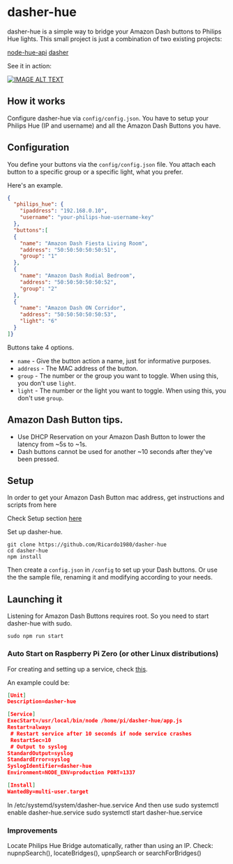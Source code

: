 # dasher-hue

dasher-hue is a simple way to bridge your Amazon Dash buttons to Philips Hue lights.
This small project is just a combination of two existing projects:

[node-hue-api](https://github.com/peter-murray/node-hue-api)
[dasher](https://github.com/maddox/dasher)

See it in action:

[![IMAGE ALT TEXT](https://i.vimeocdn.com/video/651991389_640.webp)](https://vimeo.com/231230932)


## How it works

Configure dasher-hue via `config/config.json`.
You have to setup your Philips Hue (IP and username) and all the Amazon Dash Buttons you have.


## Configuration

You define your buttons via the `config/config.json` file.
You attach each button to a specific group or a specific light, what you prefer.

Here's an example.

```json
{
  "philips_hue": {
    "ipaddress": "192.168.0.10",
    "username": "your-philips-hue-username-key"
  },
  "buttons":[
  {
    "name": "Amazon Dash Fiesta Living Room",
    "address": "50:50:50:50:50:51",
    "group": "1"
  },
  {
    "name": "Amazon Dash Rodial Bedroom",
    "address": "50:50:50:50:50:52",
    "group": "2"
  },
  {
    "name": "Amazon Dash ON Corridor",
    "address": "50:50:50:50:50:53",
    "light": "6"
  }
]}
```

Buttons take 4 options.

* `name` - Give the button action a name, just for informative purposes.
* `address` - The MAC address of the button.
* `group` - The number or the group you want to toggle. When using this, you don't use `light`.
* `light` - The number or the light you want to toggle. When using this, you don't use `group`.


## Amazon Dash Button tips.

* Use DHCP Reservation on your Amazon Dash Button to lower the latency from ~5s to ~1s.
* Dash buttons cannot be used for another ~10 seconds after they've been pressed.


## Setup

In order to get your Amazon Dash Button mac address, get instructions and scripts from here

Check Setup section [here](https://github.com/maddox/dasher)

Set up dasher-hue.

    git clone https://github.com/Ricardo1980/dasher-hue
    cd dasher-hue
    npm install

Then create a `config.json` in `/config` to set up your Dash buttons. Or use the the sample file, renaming it and modifying according to your needs.


## Launching it

Listening for Amazon Dash Buttons requires root. So you need to start dasher-hue with sudo.

    sudo npm run start


### Auto Start on Raspberry Pi Zero (or other Linux distributions)

For creating and setting up a service, check [this](https://www.axllent.org/docs/view/nodejs-service-with-systemd).

An example could be:
```json
[Unit]
Description=dasher-hue

[Service]
ExecStart=/usr/local/bin/node /home/pi/dasher-hue/app.js
Restart=always
 # Restart service after 10 seconds if node service crashes
 RestartSec=10
 # Output to syslog
StandardOutput=syslog
StandardError=syslog
SyslogIdentifier=dasher-hue
Environment=NODE_ENV=production PORT=1337

[Install]
WantedBy=multi-user.target
```
In /etc/systemd/system/dasher-hue.service 
And then use 
sudo systemctl enable dasher-hue.service
sudo systemctl start dasher-hue.service

### Improvements

Locate Philips Hue Bridge automatically, rather than using an IP.
Check:
nupnpSearch(), locateBridges(), upnpSearch or searchForBridges()
